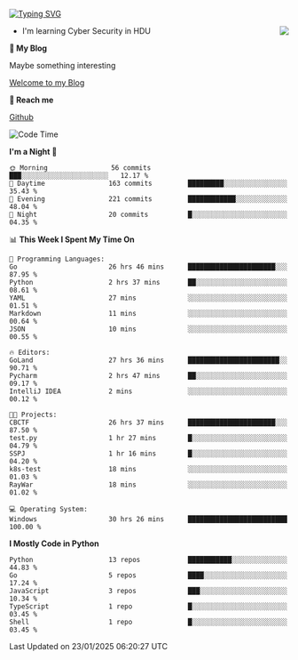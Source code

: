 [![Typing SVG](https://readme-typing-svg.herokuapp.com?font=Fira+Code&pause=1000&random=false&width=450&height=60&lines=Hello+%F0%9F%91%8B%F0%9F%8F%BB;I'm+JBNRZ)](https://git.io/typing-svg)

<a href="#">
  <img align="right" src="https://github-readme-stats.vercel.app/api?username=JBNRZ&show_icons=true&bg_color=15,f2f7fd,E0EAFC" />
</a>

- I'm learning Cyber Security in HDU

 **🌱 My Blog**

Maybe something interesting

[Welcome to my Blog](https://jbnrz.com.cn/)

 **💬 Reach me** 

[Github](https://github.com/JBNRZ)


<!--START_SECTION:waka-->
![Code Time](http://img.shields.io/badge/Code%20Time-866%20hrs%2025%20mins-blue)

**I'm a Night 🦉** 

```text
🌞 Morning                56 commits          ███░░░░░░░░░░░░░░░░░░░░░░   12.17 % 
🌆 Daytime                163 commits         █████████░░░░░░░░░░░░░░░░   35.43 % 
🌃 Evening                221 commits         ████████████░░░░░░░░░░░░░   48.04 % 
🌙 Night                  20 commits          █░░░░░░░░░░░░░░░░░░░░░░░░   04.35 % 
```


📊 **This Week I Spent My Time On** 

```text
💬 Programming Languages: 
Go                       26 hrs 46 mins      ██████████████████████░░░   87.95 % 
Python                   2 hrs 37 mins       ██░░░░░░░░░░░░░░░░░░░░░░░   08.61 % 
YAML                     27 mins             ░░░░░░░░░░░░░░░░░░░░░░░░░   01.51 % 
Markdown                 11 mins             ░░░░░░░░░░░░░░░░░░░░░░░░░   00.64 % 
JSON                     10 mins             ░░░░░░░░░░░░░░░░░░░░░░░░░   00.55 % 

🔥 Editors: 
GoLand                   27 hrs 36 mins      ███████████████████████░░   90.71 % 
Pycharm                  2 hrs 47 mins       ██░░░░░░░░░░░░░░░░░░░░░░░   09.17 % 
IntelliJ IDEA            2 mins              ░░░░░░░░░░░░░░░░░░░░░░░░░   00.12 % 

🐱‍💻 Projects: 
CBCTF                    26 hrs 37 mins      ██████████████████████░░░   87.50 % 
test.py                  1 hr 27 mins        █░░░░░░░░░░░░░░░░░░░░░░░░   04.79 % 
SSPJ                     1 hr 16 mins        █░░░░░░░░░░░░░░░░░░░░░░░░   04.20 % 
k8s-test                 18 mins             ░░░░░░░░░░░░░░░░░░░░░░░░░   01.03 % 
RayWar                   18 mins             ░░░░░░░░░░░░░░░░░░░░░░░░░   01.02 % 

💻 Operating System: 
Windows                  30 hrs 26 mins      █████████████████████████   100.00 % 
```

**I Mostly Code in Python** 

```text
Python                   13 repos            ███████████░░░░░░░░░░░░░░   44.83 % 
Go                       5 repos             ████░░░░░░░░░░░░░░░░░░░░░   17.24 % 
JavaScript               3 repos             ███░░░░░░░░░░░░░░░░░░░░░░   10.34 % 
TypeScript               1 repo              █░░░░░░░░░░░░░░░░░░░░░░░░   03.45 % 
Shell                    1 repo              █░░░░░░░░░░░░░░░░░░░░░░░░   03.45 % 
```




 Last Updated on 23/01/2025 06:20:27 UTC
<!--END_SECTION:waka-->
